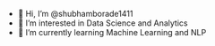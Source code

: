 - 👋 Hi, I’m @shubhamborade1411
- 👀 I’m interested in Data Science and Analytics
- 🌱 I’m currently learning Machine Learning and NLP


<!---
shubhamborade1411/shubhamborade1411 is a ✨ special ✨ repository because its `README.md` (this file) appears on your GitHub profile.
You can click the Preview link to take a look at your changes.
--->
